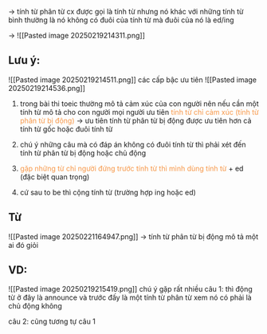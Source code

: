 -> tính từ phân từ cx được gọi là tính từ nhưng nó khác với những tính từ bình thường là nó không có đuôi của tính từ mà đuôi của nó là ed/ing 

-> ![[Pasted image 20250219214311.png]]

## Lưu ý:
![[Pasted image 20250219214511.png]]
các cấp bậc ưu tiên
![[Pasted image 20250219214536.png]]

1. trong bài thi toeic thường mô tả cảm xúc của con người nên nếu cần một tính từ mô tả cho con người mọi người ưu tiên<font color="#f79646"> tính từ chỉ cảm xúc (tính từ phân từ bị động)</font> -> ưu tiên tính từ phân từ bị động được ưu tiên hơn cả tính từ gốc hoặc đuôi tính từ

2. chú ý những câu mà có đáp án không có đuôi tính từ thì phải xét đến tính từ phân từ bị động hoặc chủ động

3. <font color="#f79646">gặp những từ chỉ người đứng trước tính từ thì mình dùng tính từ</font> + ed (đặc biệt quan trọng)

4. cứ sau to be thì cộng tính từ (trường hợp ing hoặc ed)

## Từ 
![[Pasted image 20250221164947.png]]
-> tính từ phân từ bị động mô tả một ai đó giỏi

## VD:
![[Pasted image 20250219215419.png]]
chú ý gặp rất nhiều 
câu 1: thì động từ ở đây là announce  và trước đấy là một tính từ phân từ xem nó có phải là chủ động không 

câu 2: cũng tương tự câu 1